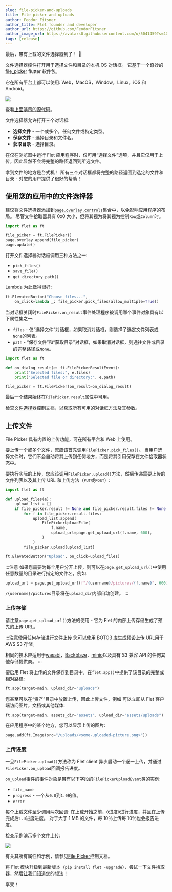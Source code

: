```yaml
---
slug: file-picker-and-uploads
title: File picker and uploads
author: Feodor Fitsner
author_title: Flet founder and developer
author_url: https://github.com/FeodorFitsner
author_image_url: https://avatars0.githubusercontent.com/u/5041459?s=400&v=4
tags: [release]
---
```


最后，带有上载的文件选择器到了！ 🎉

文件选择器控件打开用于选择文件和目录的本机 OS 对话框。 它基于一个奇妙的[file_picker](https://pub.dev/packages/file_picker) flutter 软件包。

它在所有平台上都可以使用: Web，MacOS，Window，Linux，iOS 和 Android。

<img src="/website/img/docs/controls/file-picker/file-picker-all-modes-demo.png" className="screenshot-80" />

查看[上面演示的源代码](https://github.com/flet-dev/examples/blob/main/python/controls/file-picker/file-picker-all-modes.py)。

文件选择器允许打开三个对话框:

- **选择文件** - 一个或多个，任何文件或特定类型。
- **保存文件** - 选择目录和文件名。
- **获取目录** - 选择目录。

在仅在浏览器中运行 Flet 应用程序时，仅可用“选择文件”选项，并且它仅用于上传，因此显然不会将完整的路径返回到所选文件。

拿到文件的地方是台式机！ 所有三个对话框都将完整的路径返回到选定的文件和目录 - 对您的用户提供了很好的帮助！

## 使用您的应用中的文件选择器

建议将文件选择器添加到[`page.overlay.controls`](/docs/controls/page#overlay)集合中，以免影响应用程序的布局。 尽管文件拾取器具有 0x0 大小，但将其视为将其视为控制`Row`或`Column`时。

```python
import flet as ft

file_picker = ft.FilePicker()
page.overlay.append(file_picker)
page.update()
```

打开文件选择器对话框调用三种方法之一:

- `pick_files()`
- `save_file()`
- `get_directory_path()`

Lambda 为此做得很好:

```python
ft.ElevatedButton("Choose files...",
    on_click=lambda _: file_picker.pick_files(allow_multiple=True))
```

当对话框关闭时`FilePicker.on_result`事件处理程序被调用哪个事件对象具有以下属性集之一:

- `files` - 仅“选择文件”对话框，如果取消对话框，则选择了选定文件列表或`None`的列表。
- `path` - “保存文件”和“获取目录”对话框，如果取消对话框，则通往文件或目录的完整路径或`None`。

```python
import flet as ft

def on_dialog_result(e: ft.FilePickerResultEvent):
    print("Selected files:", e.files)
    print("Selected file or directory:", e.path)

file_picker = ft.FilePicker(on_result=on_dialog_result)
```

最后一个结果始终在`FilePicker.result`属性中可用。

检查[文件选择器](/docs/controls/filepicker)控制文档，以获取所有可用的对话框方法及其参数。

## 上传文件

File Picker 具有内置的上传功能，可在所有平台和 Web 上使用。

要上传一个或多个文件，您应该首先调用`FilePicker.pick_files()`。
当用户选择文件时，它们不会自动将其上传到任何地方，而是将其引用保存在文件拾取器状态中。

要执行实际的上传，您应该调用`FilePicker.upload()`方法，然后传递需要上传的文件列表以及其上传 URL 和上传方法（`PUT`或`POST`）:

```python
import flet as ft

def upload_files(e):
    upload_list = []
    if file_picker.result != None and file_picker.result.files != None:
        for f in file_picker.result.files:
            upload_list.append(
                FilePickerUploadFile(
                    f.name,
                    upload_url=page.get_upload_url(f.name, 600),
                )
            )
        file_picker.upload(upload_list)

ft.ElevatedButton("Upload", on_click=upload_files)
```

:::注意
如果您需要为每个用户分开上传，则可以在`page.get_upload_url()`中使用任意数量的目录进行指定的文件名，例如:

```python
upload_url = page.get_upload_url(f"/{username}/pictures/{f.name}", 600)
```

`/{username}/pictures`目录将在`upload_dir`内部自动创建。
:::

### 上传存储

请注意`page.get_upload_url()`方法的使用 - 它为 Flet 的内部上传存储生成了预先的上传 URL。

:::注意使用任何存储进行文件上传
您可以使用 BOTO3 库[生成预设上传 URL](https://boto3.amazonaws.com/v1/documentation/api/latest/guide/s3-presigned-urls.html#generating-a-presigned-url-to-upload-a-file)用于 AWS S3 存储。

相同的技术应适用于[wasabi](https://wasabi.com/)，[Backblaze](https://www.backblaze.com/)，[minio](https://min.io/)以及具有 S3 兼容 API 的任何其他存储提供商。
:::

要启用 Flet 将上传的文件保存到目录中，在`flet.app()`中提供了该目录的完整或相对路径:

```python
ft.app(target=main, upload_dir="uploads")
```

您甚至可以在“资产”目录中放置上传，因此上传文件，例如 可以立即从 Flet 客户端访问图片，文档或其他媒体:

```python
ft.app(target=main, assets_dir="assets", upload_dir="assets/uploads")
```

在应用程序中的某个地方，您可以显示上传的图片:

```python
page.add(ft.Image(src="/uploads/<some-uploaded-picture.png>"))
```

### 上传进度

一旦`FilePicker.upload()`方法称为 Flet client 异步启动一个逐一上传，并通过`FilePicker.on_upload`回调报告进度。

`on_upload`事件的事件对象是带有以下字段的`FilePickerUploadEvent`类的实例:

- `file_name`
- `progress` - 一个从`0.0`到`1.0`的值。
- `error`

每个上载文件至少调用两次回调: 在上载开始之前，`0`进度`0`进行进度，并且在上传完成后`1.0`进度进度。 对于大于 1 MB 的文件，每 10％上传每 10％也会报告进度。

检查[示例](https://github.com/flet-dev/examples/blob/main/python/controls/file-picker/file-picker-upload-progress.py)演示多个文件上传:

<img src="/website/img/docs/controls/file-picker/file-picker-multiple-uploads.png" className="screenshot-40" />

有关其所有属性和示例，请参见[File Picker](/docs/controls/filepicker)控制文档。

将 Flet 模块升级到最新版本（`pip install flet -upgrade`），尝试一下文件拾取器，然后[让我们知道](https://discord.gg/dzWXP8SHG8)您的想法！

享受！
